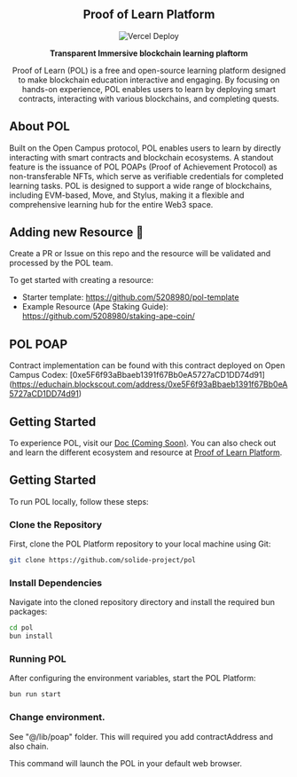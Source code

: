 <p align="center">
  <h2 align="center">Proof of Learn Platform</h2>
  <p align="center">
    <img src="https://therealsujitk-vercel-badge.vercel.app/?app=proof-of-learn" alt="Vercel Deploy">
  </p>
  <p align="center"><b>Transparent Immersive blockchain learning plaftorm</b></p>
  <p align="center">Proof of Learn (POL) is a free and open-source learning platform designed to make blockchain education interactive and engaging. By focusing on hands-on experience, POL enables users to learn by deploying smart contracts, interacting with various blockchains, and completing quests.</p>
</p>

## About POL

Built on the Open Campus protocol, POL enables users to learn by directly interacting with smart contracts and blockchain ecosystems. A standout feature is the issuance of POL POAPs (Proof of Achievement Protocol) as non-transferable NFTs, which serve as verifiable credentials for completed learning tasks. POL is designed to support a wide range of blockchains, including EVM-based, Move, and Stylus, making it a flexible and comprehensive learning hub for the entire Web3 space.

## Adding new Resource 🌟

Create a PR or Issue on this repo and the resource will be validated and processed by the POL team.

To get started with creating a resource: 

- Starter template: https://github.com/5208980/pol-template
- Example Resource (Ape Staking Guide): https://github.com/5208980/staking-ape-coin/

## POL POAP

Contract implementation can be found with this contract deployed on Open Campus Codex:
[0xe5F6f93aBbaeb1391f67Bb0eA5727aCD1DD74d91] (https://educhain.blockscout.com/address/0xe5F6f93aBbaeb1391f67Bb0eA5727aCD1DD74d91)

## Getting Started

To experience POL, visit our [Doc (Coming Soon)](#). You can also check out and learn the different ecosystem and resource at [Proof of Learn Platform](https://proof-of-learn.vercel.app/).

## Getting Started
To run POL locally, follow these steps:

### Clone the Repository
First, clone the POL Platform repository to your local machine using Git:
```bash
git clone https://github.com/solide-project/pol
```

### Install Dependencies
Navigate into the cloned repository directory and install the required bun packages:
```bash
cd pol
bun install
```

### Running POL
After configuring the environment variables, start the POL Platform:
```bash
bun run start
```

### Change environment.
See "@/lib/poap" folder. This will required you add contractAddress and also chain.

This command will launch the POL in your default web browser.